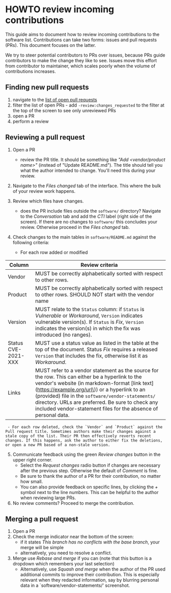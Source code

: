 # HOWTO review incoming contributions

This guide aims to document how to review incoming contributions to the software list. Contributions can take two forms: issues and pull requests (PRs). This document focuses on the latter.

We try to steer potential contributors to PRs over issues, because PRs guide contributors to make the change they like to see. Issues move this effort from contributor to maintainer, which scales poorly when the volume of contributions increases.


## Finding new pull requests

  1. navigate to the [list of open pull requests](https://github.com/NCSC-NL/log4shell/pulls)
  2. filter the list of open PRs
    -  add `-review:changes_requested` to the filter at the top of the screen to see only unreviewed PRs
  3. open a PR
  4. perform a review

## Reviewing a pull request

  1. Open a PR
     - review the PR title. It should be something like _"Add <vendor/product name>"_ (instead of "Update README.md"). The title should tell you what the author intended to change. You'll need this during your review.
  2. Navigate to the *Files changed* tab of the interface. This where the bulk of your review work happens.
  3. Review which files have changes.
     - does the PR include files outside the `software/` directory? Navigate to the *Conversation* tab and add the _CTI_ label (right side of the screen). If there are no changes to `software/` this concludes your review. Otherwise proceed in the *Files changed* tab.
  4. Check changes to the main tables in `software/README.md` against the following criteria:

     - For each row added or modified

| Column              | Review criteria |
|---------------------|-----------------|
| Vendor              | MUST be correctly alphabetically sorted with respect to other rows. |
| Product             | MUST be correctly alphabetically sorted with respect to other rows. SHOULD NOT start with the vendor name |
| Version             | MUST relate to the `Status` column: if `Status` is _Vulnerable_ or _Workaround_, `Version` indicates vulnerable version(s). If `Status` is _Fix_, `Version` indicates the version(s) in which the fix was introduced (no ranges). |
| Status CVE-2021-XXX | MUST use a status value as listed in the table at the top of the document. Status _Fix_ requires a released `Version` that includes the fix, otherwise list it as _Workaround_. |
| Links               | MUST refer to a vendor statement as the source for the row. This can either be a hyperlink to the vendor's website (in markdown-format \[link text\]\(https://example.org/url\)) or a hyperlink to an (provided) file in the `software/vendor-statements/` directory. URLs are preferred. Be sure to check any included vendor-statement files for the absence of personal data. |

     - For each row deleted, check the `Vendor` and `Product` against the Pull request title. Sometimes authors make their changes against a stale copy of the list. Their PR then effectively reverts recent changes. If this happens, ask the author to either fix the deletions, or open a new PR based of a non-stale version.

  5. Communicate feedback using the green _Review changes_ button in the upper right corner.
     - Select the _Request changes_ radio button if changes are necessary after the previous step. Otherwise the default of _Comment_ is fine.
     - Be sure to thank the author of a PR for their contribution, no matter how small.
     - You can also provide feedback on specific lines, by clicking the *+* symbol next to the line numbers. This can be helpful to the author when reviewing large PRs.
  6. No review comments? Proceed to merge the contribution.

## Merging a pull request

  1. Open a PR
  2. Check the merge indicator near the bottom of the screen:
     - if it states _This branch has no conflicts with the base branch_, your merge will be simple
     - alternatively, you need to resolve a conflict.
  3. Merge use _Rebase and merge_ if you can (note that this button is a dropdown which remembers your last selection)
     - Alternatively, use _Squash and merge_ when the author of the PR used additional commits to improve their contribution. This is especially relevant when they redacted information, say by blurring personal data in a `software/vendor-statements/' screenshot.
